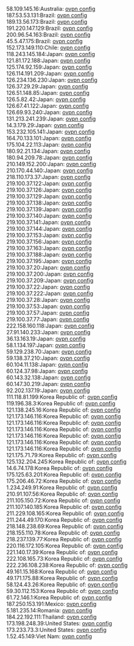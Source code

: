 58.109.145.16:Australia: [ovpn config](vpn/58_109_145_16.ovpn)  
187.53.53.131:Brazil: [ovpn config](vpn/187_53_53_131.ovpn)  
189.13.56.173:Brazil: [ovpn config](vpn/189_13_56_173.ovpn)  
191.220.147.129:Brazil: [ovpn config](vpn/191_220_147_129.ovpn)  
200.96.54.163:Brazil: [ovpn config](vpn/200_96_54_163.ovpn)  
45.5.47.175:Brazil: [ovpn config](vpn/45_5_47_175.ovpn)  
152.173.149.110:Chile: [ovpn config](vpn/152_173_149_110.ovpn)  
118.243.145.184:Japan: [ovpn config](vpn/118_243_145_184.ovpn)  
121.81.172.188:Japan: [ovpn config](vpn/121_81_172_188.ovpn)  
125.174.92.159:Japan: [ovpn config](vpn/125_174_92_159.ovpn)  
126.114.191.209:Japan: [ovpn config](vpn/126_114_191_209.ovpn)  
126.234.136.230:Japan: [ovpn config](vpn/126_234_136_230.ovpn)  
126.37.29.29:Japan: [ovpn config](vpn/126_37_29_29.ovpn)  
126.51.148.85:Japan: [ovpn config](vpn/126_51_148_85.ovpn)  
126.5.82.42:Japan: [ovpn config](vpn/126_5_82_42.ovpn)  
126.67.41.122:Japan: [ovpn config](vpn/126_67_41_122.ovpn)  
126.69.93.240:Japan: [ovpn config](vpn/126_69_93_240.ovpn)  
131.213.241.239:Japan: [ovpn config](vpn/131_213_241_239.ovpn)  
14.3.179.29:Japan: [ovpn config](vpn/14_3_179_29.ovpn)  
153.232.105.141:Japan: [ovpn config](vpn/153_232_105_141.ovpn)  
164.70.133.101:Japan: [ovpn config](vpn/164_70_133_101.ovpn)  
175.104.22.113:Japan: [ovpn config](vpn/175_104_22_113.ovpn)  
180.92.21.134:Japan: [ovpn config](vpn/180_92_21_134.ovpn)  
180.94.209.78:Japan: [ovpn config](vpn/180_94_209_78.ovpn)  
210.149.152.200:Japan: [ovpn config](vpn/210_149_152_200.ovpn)  
210.170.44.140:Japan: [ovpn config](vpn/210_170_44_140.ovpn)  
218.110.173.37:Japan: [ovpn config](vpn/218_110_173_37.ovpn)  
219.100.37.122:Japan: [ovpn config](vpn/219_100_37_122.ovpn)  
219.100.37.126:Japan: [ovpn config](vpn/219_100_37_126.ovpn)  
219.100.37.129:Japan: [ovpn config](vpn/219_100_37_129.ovpn)  
219.100.37.138:Japan: [ovpn config](vpn/219_100_37_138.ovpn)  
219.100.37.139:Japan: [ovpn config](vpn/219_100_37_139.ovpn)  
219.100.37.140:Japan: [ovpn config](vpn/219_100_37_140.ovpn)  
219.100.37.141:Japan: [ovpn config](vpn/219_100_37_141.ovpn)  
219.100.37.144:Japan: [ovpn config](vpn/219_100_37_144.ovpn)  
219.100.37.153:Japan: [ovpn config](vpn/219_100_37_153.ovpn)  
219.100.37.156:Japan: [ovpn config](vpn/219_100_37_156.ovpn)  
219.100.37.163:Japan: [ovpn config](vpn/219_100_37_163.ovpn)  
219.100.37.188:Japan: [ovpn config](vpn/219_100_37_188.ovpn)  
219.100.37.195:Japan: [ovpn config](vpn/219_100_37_195.ovpn)  
219.100.37.20:Japan: [ovpn config](vpn/219_100_37_20.ovpn)  
219.100.37.200:Japan: [ovpn config](vpn/219_100_37_200.ovpn)  
219.100.37.209:Japan: [ovpn config](vpn/219_100_37_209.ovpn)  
219.100.37.22:Japan: [ovpn config](vpn/219_100_37_22.ovpn)  
219.100.37.222:Japan: [ovpn config](vpn/219_100_37_222.ovpn)  
219.100.37.28:Japan: [ovpn config](vpn/219_100_37_28.ovpn)  
219.100.37.53:Japan: [ovpn config](vpn/219_100_37_53.ovpn)  
219.100.37.57:Japan: [ovpn config](vpn/219_100_37_57.ovpn)  
219.100.37.77:Japan: [ovpn config](vpn/219_100_37_77.ovpn)  
222.158.160.118:Japan: [ovpn config](vpn/222_158_160_118.ovpn)  
27.91.140.233:Japan: [ovpn config](vpn/27_91_140_233.ovpn)  
36.13.163.19:Japan: [ovpn config](vpn/36_13_163_19.ovpn)  
58.1.134.197:Japan: [ovpn config](vpn/58_1_134_197.ovpn)  
59.129.238.70:Japan: [ovpn config](vpn/59_129_238_70.ovpn)  
59.138.37.210:Japan: [ovpn config](vpn/59_138_37_210.ovpn)  
60.104.11.138:Japan: [ovpn config](vpn/60_104_11_138.ovpn)  
60.124.37.98:Japan: [ovpn config](vpn/60_124_37_98.ovpn)  
60.143.32.138:Japan: [ovpn config](vpn/60_143_32_138.ovpn)  
60.147.30.219:Japan: [ovpn config](vpn/60_147_30_219.ovpn)  
92.202.137.19:Japan: [ovpn config](vpn/92_202_137_19.ovpn)  
111.118.81.199:Korea Republic of: [ovpn config](vpn/111_118_81_199.ovpn)  
119.196.38.3:Korea Republic of: [ovpn config](vpn/119_196_38_3.ovpn)  
121.138.245.16:Korea Republic of: [ovpn config](vpn/121_138_245_16.ovpn)  
121.173.146.116:Korea Republic of: [ovpn config](vpn/121_173_146_116.ovpn)  
121.173.146.116:Korea Republic of: [ovpn config](vpn/121_173_146_116.ovpn)  
121.173.146.116:Korea Republic of: [ovpn config](vpn/121_173_146_116.ovpn)  
121.173.146.116:Korea Republic of: [ovpn config](vpn/121_173_146_116.ovpn)  
121.173.146.116:Korea Republic of: [ovpn config](vpn/121_173_146_116.ovpn)  
121.173.146.116:Korea Republic of: [ovpn config](vpn/121_173_146_116.ovpn)  
121.175.71.79:Korea Republic of: [ovpn config](vpn/121_175_71_79.ovpn)  
125.132.204.245:Korea Republic of: [ovpn config](vpn/125_132_204_245.ovpn)  
14.6.74.178:Korea Republic of: [ovpn config](vpn/14_6_74_178.ovpn)  
175.125.63.201:Korea Republic of: [ovpn config](vpn/175_125_63_201.ovpn)  
175.206.46.72:Korea Republic of: [ovpn config](vpn/175_206_46_72.ovpn)  
1.234.249.91:Korea Republic of: [ovpn config](vpn/1_234_249_91.ovpn)  
210.91.107.56:Korea Republic of: [ovpn config](vpn/210_91_107_56.ovpn)  
211.105.150.72:Korea Republic of: [ovpn config](vpn/211_105_150_72.ovpn)  
211.107.140.185:Korea Republic of: [ovpn config](vpn/211_107_140_185.ovpn)  
211.229.108.165:Korea Republic of: [ovpn config](vpn/211_229_108_165.ovpn)  
211.244.49.170:Korea Republic of: [ovpn config](vpn/211_244_49_170.ovpn)  
218.148.238.69:Korea Republic of: [ovpn config](vpn/218_148_238_69.ovpn)  
218.155.110.78:Korea Republic of: [ovpn config](vpn/218_155_110_78.ovpn)  
218.237.139.77:Korea Republic of: [ovpn config](vpn/218_237_139_77.ovpn)  
220.116.172.105:Korea Republic of: [ovpn config](vpn/220_116_172_105.ovpn)  
221.140.17.39:Korea Republic of: [ovpn config](vpn/221_140_17_39.ovpn)  
222.108.165.73:Korea Republic of: [ovpn config](vpn/222_108_165_73.ovpn)  
222.236.108.238:Korea Republic of: [ovpn config](vpn/222_236_108_238.ovpn)  
49.161.15.168:Korea Republic of: [ovpn config](vpn/49_161_15_168.ovpn)  
49.171.175.88:Korea Republic of: [ovpn config](vpn/49_171_175_88.ovpn)  
58.124.43.26:Korea Republic of: [ovpn config](vpn/58_124_43_26.ovpn)  
59.30.112.153:Korea Republic of: [ovpn config](vpn/59_30_112_153.ovpn)  
61.72.146.1:Korea Republic of: [ovpn config](vpn/61_72_146_1.ovpn)  
187.250.153.191:Mexico: [ovpn config](vpn/187_250_153_191.ovpn)  
5.181.235.14:Romania: [ovpn config](vpn/5_181_235_14.ovpn)  
184.22.192.111:Thailand: [ovpn config](vpn/184_22_192_111.ovpn)  
173.198.248.39:United States: [ovpn config](vpn/173_198_248_39.ovpn)  
173.233.73.3:United States: [ovpn config](vpn/173_233_73_3.ovpn)  
1.52.45.149:Viet Nam: [ovpn config](vpn/1_52_45_149.ovpn)  
